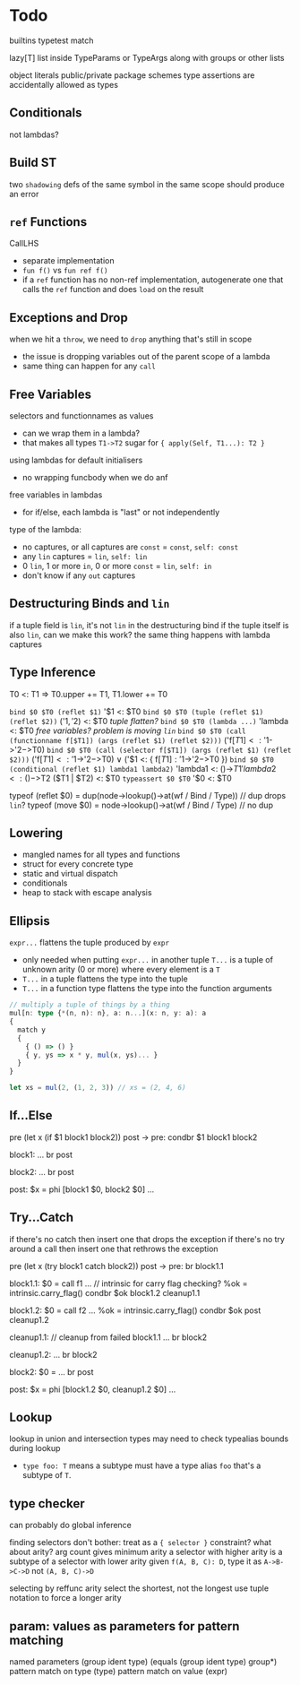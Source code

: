 # Todo

builtins
  typetest
  match

lazy[T]
list inside TypeParams or TypeArgs along with groups or other lists

object literals
public/private
package schemes
type assertions are accidentally allowed as types

## Conditionals

not lambdas?

## Build ST

two `shadowing` defs of the same symbol in the same scope should produce an error

## `ref` Functions

CallLHS
- separate implementation
- `fun f()` vs `fun ref f()`
- if a `ref` function has no non-ref implementation, autogenerate one that calls the `ref` function and does `load` on the result

## Exceptions and Drop

when we hit a `throw`, we need to `drop` anything that's still in scope
- the issue is dropping variables out of the parent scope of a lambda
- same thing can happen for any `call`

## Free Variables

selectors and functionnames as values
- can we wrap them in a lambda?
- that makes all types `T1->T2` sugar for `{ apply(Self, T1...): T2 }`

using lambdas for default initialisers
- no wrapping funcbody when we do anf

free variables in lambdas
- for if/else, each lambda is "last" or not independently

type of the lambda:
- no captures, or all captures are `const` = `const`, `self: const`
- any `lin` captures = `lin`, `self: lin`
- 0 `lin`, 1 or more `in`, 0 or more `const` = `lin`, `self: in`
- don't know if any `out` captures

## Destructuring Binds and `lin`

if a tuple field is `lin`, it's not `lin` in the destructuring bind
if the tuple itself is also `lin`, can we make this work?
the same thing happens with lambda captures

## Type Inference

T0 <: T1 => T0.upper += T1, T1.lower += T0

`bind $0 $T0 (reflet $1)`
  '$1 <: $T0
`bind $0 $T0 (tuple (reflet $1) (reflet $2))`
  ('$1, '$2) <: $T0
  *tuple flatten?*
`bind $0 $T0 (lambda ...)`
  'lambda <: $T0
  *free variables? problem is moving `lin`*
`bind $0 $T0 (call (functionname f[$T1]) (args (reflet $1) (reflet $2)))`
  ('f[$T1] <: '$1->'$2->$T0)
`bind $0 $T0 (call (selector f[$T1]) (args (reflet $1) (reflet $2)))`
  ('f[$T1] <: '$1->'$2->$T0) ∨ ('$1 <: { f[$T1]: '$1->'$2->$T0 })
`bind $0 $T0 (conditional (reflet $1) lambda1 lambda2)`
  'lambda1 <: ()->$T1
  'lambda2 <: ()->$T2
  ($T1 | $T2) <: $T0
`typeassert $0 $T0`
  '$0 <: $T0

typeof (reflet $0) =
  dup(node->lookup()->at(wf / Bind / Type)) // dup drops `lin`?
typeof (move $0) =
  node->lookup()->at(wf / Bind / Type) // no dup

## Lowering

- mangled names for all types and functions
- struct for every concrete type
- static and virtual dispatch
- conditionals
- heap to stack with escape analysis

## Ellipsis

`expr...` flattens the tuple produced by `expr`
- only needed when putting `expr...` in another tuple
`T...` is a tuple of unknown arity (0 or more) where every element is a `T`
- `T...` in a tuple flattens the type into the tuple
- `T...` in a function type flattens the type into the function arguments

```ts
// multiply a tuple of things by a thing
mul[n: type {*(n, n): n}, a: n...](x: n, y: a): a
{
  match y
  {
    { () => () }
    { y, ys => x * y, mul(x, ys)... }
  }
}

let xs = mul(2, (1, 2, 3)) // xs = (2, 4, 6)
```

## If...Else

pre (let x (if $1 block1 block2)) post
->
  pre:
    condbr $1 block1 block2

  block1:
    ...
    br post

  block2:
    ...
    br post

  post:
    $x = phi [block1 $0, block2 $0]
    ...

## Try...Catch

if there's no catch then insert one that drops the exception
if there's no try around a call then insert one that rethrows the exception

pre (let x (try block1 catch block2)) post
->
  pre:
    br block1.1

  block1.1:
    $0 = call f1 ...
    // intrinsic for carry flag checking?
    %ok = intrinsic.carry_flag()
    condbr $ok block1.2 cleanup1.1

  block1.2:
    $0 = call f2 ...
    %ok = intrinsic.carry_flag()
    condbr $ok post cleanup1.2

  cleanup1.1:
    // cleanup from failed block1.1
    ...
    br block2

  cleanup1.2:
    ...
    br block2

  block2:
    $0 = ...
    br post

  post:
    $x = phi [block1.2 $0, cleanup1.2 $0]
    ...

## Lookup

lookup in union and intersection types
may need to check typealias bounds during lookup
- `type foo: T` means a subtype must have a type alias `foo` that's a subtype of `T`.

## type checker

can probably do global inference

finding selectors
  don't bother: treat as a `{ selector }` constraint?
  what about arity?
    arg count gives minimum arity
    a selector with higher arity is a subtype of a selector with lower arity
    given `f(A, B, C): D`, type it as `A->B->C->D` not `(A, B, C)->D`

selecting by reffunc arity
  select the shortest, not the longest
  use tuple notation to force a longer arity

## param: values as parameters for pattern matching

named parameters
  (group ident type)
  (equals (group ident type) group*)
pattern match on type
  (type)
pattern match on value
  (expr)
